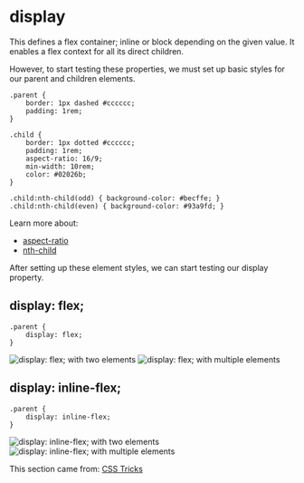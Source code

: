 # display
This defines a flex container; inline or block depending on the given value. It enables a flex context for all its direct children.

However, to start testing these properties, we must set up basic styles for our parent and children elements.

```
.parent {
    border: 1px dashed #cccccc;
    padding: 1rem;
}

.child {
    border: 1px dotted #cccccc;
    padding: 1rem;
    aspect-ratio: 16/9;
    min-width: 10rem;
    color: #02026b;
}

.child:nth-child(odd) { background-color: #becffe; }
.child:nth-child(even) { background-color: #93a9fd; }
```

Learn more about:
* [aspect-ratio](https://developer.mozilla.org/en-US/docs/Web/CSS/aspect-ratio)
* [nth-child](https://developer.mozilla.org/en-US/docs/Web/CSS/:nth-child)


After setting up these element styles, we can start testing our display property. 

## display: flex;

```
.parent {
    display: flex;
}
```
![display: flex; with two elements](./screenshots/00%20-%20display_flex.png)
![display: flex; with multiple elements](./screenshots/02-display_flex.png)

## display: inline-flex;

```
.parent {
    display: inline-flex;
}
```

![display: inline-flex; with two elements](./screenshots/01%20-%20display_inline-flex.png)
![display: inline-flex; with multiple elements](./screenshots/03%20-%20display_inline-flex.png)

This section came from: [CSS Tricks](https://css-tricks.com/snippets/css/a-guide-to-flexbox/)